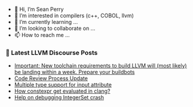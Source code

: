- 👋 Hi, I’m Sean Perry
- 👀 I’m interested in compilers (c++, COBOL, llvm)
- 🌱 I’m currently learning ...
- 💞️ I’m looking to collaborate on ...
- 📫 How to reach me ...

<!---
s66perry/s66perry is a ✨ special ✨ repository because its `README.md` (this file) appears on your GitHub profile.
You can click the Preview link to take a look at your changes.
--->
### 📕 Latest LLVM Discourse Posts

<!-- DISCOURSE-LLVM:START -->
- [Important: New toolchain requirements to build LLVM will &lpar;most likely&rpar; be landing within a week. Prepare your buildbots](https://discourse.llvm.org/t/important-new-toolchain-requirements-to-build-llvm-will-most-likely-be-landing-within-a-week-prepare-your-buildbots/61447#post_11)
- [Code Review Process Update](https://discourse.llvm.org/t/code-review-process-update/63964?page=5#post_99)
- [Multiple type support for input attribute](https://discourse.llvm.org/t/multiple-type-support-for-input-attribute/64116#post_5)
- [How constexpr get evaluated in clang?](https://discourse.llvm.org/t/how-constexpr-get-evaluated-in-clang/64099#post_3)
- [Help on debugging IntegerSet crash](https://discourse.llvm.org/t/help-on-debugging-integerset-crash/64105#post_10)
<!-- DISCOURSE-LLVM:END -->
